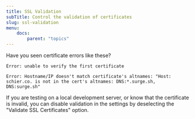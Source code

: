 ```yaml
---
title: SSL Validation
subTitle: Control the validation of certificates
slug: ssl-validation
menu:
    docs:
        parent: "topics"
---
```


Have you seen certificate errors like these?

```
Error: unable to verify the first certificate
```

```
Error: Hostname/IP doesn't match certificate's altnames: "Host: schier.co. is not in the cert's altnames: DNS:*.surge.sh, DNS:surge.sh"
```

If you are testing on a local development server, or know that the certificate is invalid, you can 
disable validation in the settings by deselecting the "Validate SSL Certificates" option.

